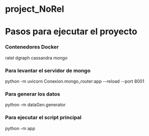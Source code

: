 # project_NoRel

# Pasos para ejecutar el proyecto 
### Contenedores Docker
ratel
dgraph
cassandra
mongo

### Para levantar el servidor de mongo
python -m uvicorn Conexion.mongo_router:app --reload --port 8001

### Para generar los datos
python -m dataGen.generator

### Para ejecutar el script principal
python -m app
